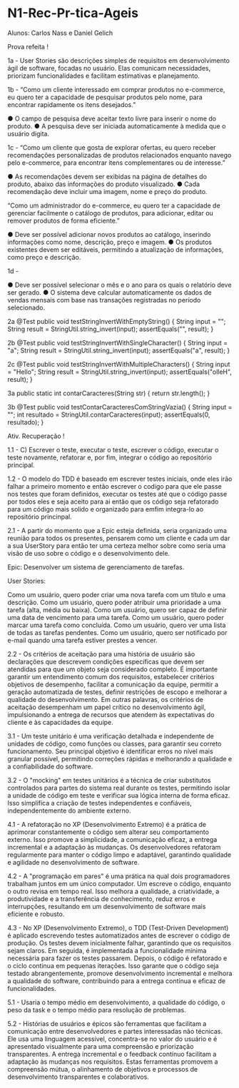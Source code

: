 # N1-Rec-Pr-tica-Ageis

Alunos: Carlos Nass e Daniel Gelich

Prova refeita !

1a - User Stories são descrições simples de requisitos em desenvolvimento ágil de
software, focadas no usuário. Elas comunicam necessidades, priorizam funcionalidades e
facilitam estimativas e planejamento.

1b - “Como um cliente interessado em comprar produtos no e-commerce, eu quero ter a
capacidade de pesquisar produtos pelo nome, para encontrar rapidamente os itens
desejados.”

  ● O campo de pesquisa deve aceitar texto livre para inserir o nome do produto.
  ● A pesquisa deve ser iniciada automaticamente à medida que o usuário digita.

1c - “Como um cliente que gosta de explorar ofertas, eu quero receber recomendações
personalizadas de produtos relacionados enquanto navego pelo e-commerce, para
encontrar itens complementares ou de interesse.”

  ● As recomendações devem ser exibidas na página de detalhes do produto, abaixo
das informações do produto visualizado.
  ● Cada recomendação deve incluir uma imagem, nome e preço do produto.

“Como um administrador do e-commerce, eu quero ter a capacidade de gerenciar
facilmente o catálogo de produtos, para adicionar, editar ou remover produtos de forma
eficiente.”

  ● Deve ser possível adicionar novos produtos ao catálogo, inserindo informações
como nome, descrição, preço e imagem.
  ● Os produtos existentes devem ser editáveis, permitindo a atualização de
informações, como preço e descrição.

1d -

  ● Deve ser possível selecionar o mês e o ano para os quais o relatório deve ser
gerado.
  ● O sistema deve calcular automaticamente os dados de vendas mensais com base
nas transações registradas no período selecionado.

2a
@Test
  public void testStringInvertWithEmptyString() {
    String input = "";
    String result = StringUtil.string_invert(input);
    assertEquals("", result);
  }
  
2b
@Test
  public void testStringInvertWithSingleCharacter() {
    String input = "a";
    String result = StringUtil.string_invert(input);
    assertEquals("a", result);
  }
  
2c
@Test
  public void testStringInvertWithMultipleCharacters() {
    String input = "Hello";
    String result = StringUtil.string_invert(input);
    assertEquals("olleH", result);
  }
  
3a
  public static int contarCaracteres(String str) {
    return str.length();
  }

3b
@Test
  public void testContarCaracteresComStringVazia() {
    String input = "";
    int resultado = StringUtil.contarCaracteres(input);
    assertEquals(0, resultado);
  }

Ativ. Recuperação !

1.1 - C) Escrever o teste, executar o teste, escrever o código, executar o teste novamente, refatorar e, por fim, integrar o código ao repositório principal.

1.2 - O modelo do TDD é baseado em escrever testes iniciais, onde eles irão falhar a primeiro momento e então escrever o codigo para que ele passe nos testes que foram definidos, executar os testes até que o código passe por todos eles e seja aceito para ai então que os código seja refatorado para um código mais solido e organizado para emfim integra-lo ao repositório princinpal.

2.1 - A partir do momento que a Epic esteja definida, seria organizado uma reunião para todos os presentes, pensarem como um cliente e cada um dar a sua UserStory para então ter uma certeza melhor sobre como seria uma visão de uso sobre o código e o desenvolvimento dele.

Epic: Desenvolver um sistema de gerenciamento de tarefas.

User Stories:

Como um usuário, quero poder criar uma nova tarefa com um título e uma descrição.
Como um usuário, quero poder atribuir uma prioridade a uma tarefa (alta, média ou baixa).
Como um usuário, quero ser capaz de definir uma data de vencimento para uma tarefa.
Como um usuário, quero poder marcar uma tarefa como concluída.
Como um usuário, quero ver uma lista de todas as tarefas pendentes.
Como um usuário, quero ser notificado por e-mail quando uma tarefa estiver prestes a vencer.

2.2 - Os critérios de aceitação para uma história de usuário são declarações que descrevem condições específicas que devem ser atendidas para que um objeto seja considerado completo. É importante garantir um entendimento comum dos requisitos, estabelecer critérios objetivos de desempenho, facilitar a comunicação da equipe, permitir a geração automatizada de testes, definir restrições de escopo e melhorar a qualidade do desenvolvimento. Em outras palavras, os critérios de aceitação desempenham um papel crítico no desenvolvimento ágil, impulsionando a entrega de recursos que atendem às expectativas do cliente e às capacidades da equipe.

3.1 - Um teste unitário é uma verificação detalhada e independente de unidades de código, como funções ou classes, para garantir seu correto funcionamento. Seu principal objetivo é identificar erros no nível mais granular possível, permitindo correções rápidas e melhorando a qualidade e a confiabilidade do software.

3.2 - O "mocking" em testes unitários é a técnica de criar substitutos controlados para partes do sistema real durante os testes, permitindo isolar a unidade de código em teste e verificar sua lógica interna de forma eficaz. Isso simplifica a criação de testes independentes e confiáveis, independentemente do ambiente externo.

4.1 - A refatoração no XP (Desenvolvimento Extremo) é a prática de aprimorar constantemente o código sem alterar seu comportamento externo. Isso promove a simplicidade, a comunicação eficaz, a entrega incremental e a adaptação às mudanças. Os desenvolvedores refatoram regularmente para manter o código limpo e adaptável, garantindo qualidade e agilidade no desenvolvimento de software.

4.2 - A "programação em pares" é uma prática na qual dois programadores trabalham juntos em um único computador. Um escreve o código, enquanto o outro revisa em tempo real. Isso melhora a qualidade, a criatividade, a produtividade e a transferência de conhecimento, reduz erros e interrupções, resultando em um desenvolvimento de software mais eficiente e robusto.

4.3 - No XP (Desenvolvimento Extremo), o TDD (Test-Driven Development) é aplicado escrevendo testes automatizados antes de escrever o código de produção. Os testes devem inicialmente falhar, garantindo que os requisitos sejam claros. Em seguida, é implementada a funcionalidade mínima necessária para fazer os testes passarem. Depois, o código é refatorado e o ciclo continua em pequenas iterações. Isso garante que o código seja testado abrangentemente, promove desenvolvimento incremental e melhora a qualidade do software, contribuindo para a entrega contínua e eficaz de funcionalidades.

5.1 - Usaria o tempo médio em desenvolvimento, a qualidade do código, o peso da task e o tempo médio para resolução de problemas.

5.2 - Histórias de usuários e épicos são ferramentas que facilitam a comunicação entre desenvolvedores e partes interessadas não técnicas. Ele usa uma linguagem acessível, concentra-se no valor do usuário e é apresentado visualmente para uma compreensão e priorização transparentes. A entrega incremental e o feedback contínuo facilitam a adaptação às mudanças nos requisitos. Estas ferramentas promovem a compreensão mútua, o alinhamento de objetivos e processos de desenvolvimento transparentes e colaborativos.
